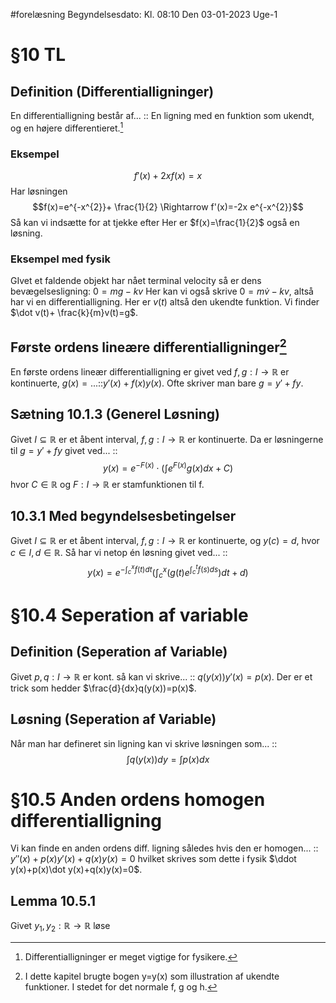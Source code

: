 #forelæsning 
Begyndelsesdato: Kl. 08:10  Den 03-01-2023   Uge-1
# §10 TL
## Definition (Differentialligninger)
En differentialligning består af... :: En ligning med en funktion som ukendt, og en højere differentieret.[^1]

### Eksempel
$$f'(x)+2xf(x)=x$$
Har løsningen $$f(x)=e^{-x^{2}}+ \frac{1}{2} \Rightarrow f'(x)=-2x e^{-x^{2}}$$
Så kan vi indsætte for at tjekke efter
Her er $f(x)=\frac{1}{2}$ også en løsning.
### Eksempel med fysik
GIvet et faldende objekt har nået terminal velocity så er dens bevægelsesligning: $0=mg-kv$ Her kan vi også skrive $0=m \dot v-kv$, altså har vi en differentialligning.
Her er $v(t)$ altså den ukendte funktion.
Vi finder $\dot v(t)+ \frac{k}{m}v(t)=g$.

## Første ordens lineære differentialligninger[^2]
En første ordens lineær differentialligning er givet ved $f,g:I \to \mathbb{R}$ er kontinuerte, $g(x)=...$::$y'(x)+f(x)y(x)$. Ofte skriver man bare $g=y'+fy$.

## Sætning 10.1.3 (Generel Løsning)
Givet $I \subseteq \mathbb{R}$ er et åbent interval, $f,g:I \to \mathbb{R}$ er kontinuerte. Da er løsningerne til $g=y'+fy$ givet ved... :: $$y(x)=e^{-F(x)}\cdot \left(\int_{}^{} e^{F(x)}g(x)dx+C\right)$$ hvor $C \in \mathbb{R}$ og $F:I \to \mathbb{R}$ er stamfunktionen til f.

## 10.3.1 Med begyndelsesbetingelser
Givet $I \subseteq \mathbb{R}$ er et åbent interval, $f,g:I \to \mathbb{R}$ er kontinuerte, og $y(c)=d$, hvor $c \in I,d \in \mathbb{R}$. Så har vi netop én løsning givet ved... :: $$y(x)=e^{-\int_{c}^{x}f(t)dt}\left(\int_{c}^{x}\left(g\left(t\right)e^{\int_{c}^{t}f(s)ds}\right)dt+d \right) $$
# §10.4 Seperation af variable
## Definition (Seperation af Variable)
Givet $p,q: I \to \mathbb{R}$ er kont. så kan vi skrive... :: $q(y(x))y'(x)=p(x)$. Der er et trick som hedder $\frac{d}{dx}q(y(x))=p(x)$.
## Løsning (Seperation af Variable)
Når man har defineret sin ligning kan vi skrive løsningen som... :: $$\int_{}^{} q(y(x))dy=\int_{}^{} p(x)dx$$
# §10.5 Anden ordens homogen differentialligning
Vi kan finde en anden ordens diff. ligning således hvis den er homogen... :: $y''(x)+p(x)y'(x)+q(x)y(x)=0$ hvilket skrives som dette i fysik $\ddot y(x)+p(x)\dot y(x)+q(x)y(x)=0$.
## Lemma 10.5.1
Givet $y_{1},y_{2}: \mathbb{R}\to \mathbb{R}$ løse


[^1]: Differentialligninger er meget vigtige for fysikere.
[^2]: I dette kapitel brugte bogen y=y(x) som illustration af ukendte funktioner. I stedet for det normale f, g og h.